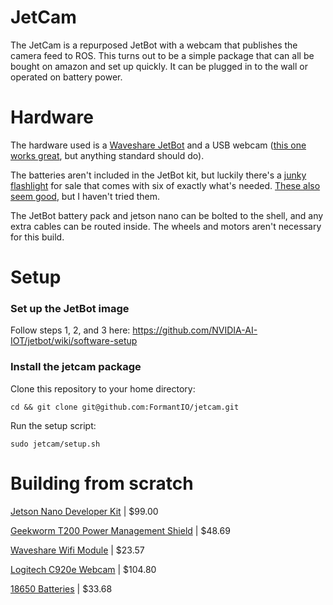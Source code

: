 # JetCam
The JetCam is a repurposed JetBot with a webcam that publishes the camera feed to ROS. This turns out to be a simple package that can all be bought on amazon and set up quickly. It can be plugged in to the wall or operated on battery power.

# Hardware

The hardware used is a [Waveshare JetBot](https://www.amazon.com/AI-Based-Wireless-Bluetooth-Recognition-XYGStudy/dp/B07WMYGDWZ/) and a USB webcam ([this one works great](https://www.amazon.com/Logitech-C920S-Webcam-Privacy-Shutter/dp/B07K95WFWM/), but anything standard should do).

The batteries aren't included in the JetBot kit, but luckily there's a [junky flashlight](https://www.amazon.com/gp/product/B07SQLRMQH/) for sale that comes with six of exactly what's needed. [These also seem good](https://www.amazon.com/Authentic-3000mAh-18mmX65mm-Rechargeable-Flashlight/dp/B08CWLY5N5/), but I haven't tried them.

The JetBot battery pack and jetson nano can be bolted to the shell, and any extra cables can be routed inside. The wheels and motors aren't necessary for this build.

# Setup
### Set up the JetBot image

Follow steps 1, 2, and 3 here: https://github.com/NVIDIA-AI-IOT/jetbot/wiki/software-setup

### Install the jetcam package
Clone this repository to your home directory:
```
cd && git clone git@github.com:FormantIO/jetcam.git
```
Run the setup script:
```
sudo jetcam/setup.sh
```


# Building from scratch

[Jetson Nano Developer Kit](https://www.amazon.com/NVIDIA-Jetson-Nano-Developer-945-13450-0000-100/dp/B084DSDDLT/) | $99.00

[Geekworm T200 Power Management Shield](https://www.amazon.com/Geekworm-NVIDIA-Management-Expansion-Developer/dp/B07VNST1F8) | $48.69

[Waveshare Wifi Module](https://www.amazon.com/Wireless-AC8265-Wireless-Developer-Support-Bluetooth/dp/B07SM4SPLV) | $23.57

[Logitech C920e Webcam](https://www.amazon.com/Logitech-Webcam-Calling-Recording-Stereo/dp/B08DRQ66WP/) | $104.80

[18650 Batteries](https://www.amazon.com/Authentic-3000mAh-18mmX65mm-Rechargeable-Flashlight/dp/B08CWLY5N5/) | $33.68